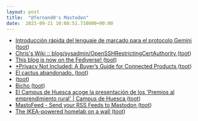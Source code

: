 ```yaml
---
layout: post
title:  "@fernand0's Mastodon"
date:  2023-09-21 10:08:51.710000+00:00
---
```

*  [Introducción rápida del lenguaje de marcado para el protocolo Gemini ](https://victorhckinthefreeworld.com/2021/11/01/introduccion-rapida-del-lenguaje-de-marcado-para-el-protocolo-gemini) ([toot](https://mastodon.social/@fernand0/111102586500541604))
*  [ Chris's Wiki :: blog/sysadmin/OpenSSHRestrictingCertAuthority  ](https://utcc.utoronto.ca/~cks/space/blog/sysadmin/OpenSSHRestrictingCertAuthorit) ([toot](https://mastodon.social/@fernand0/111102335021369585))
*  [This blog is now on the Fediverse! ](https://shkspr.mobi/blog/2023/09/this-blog-is-now-on-the-fediverse) ([toot](https://mastodon.social/@fernand0/111102152727468069))
*  [*Privacy Not Included: A Buyer’s Guide for Connected Products ](https://foundation.mozilla.org/en/privacynotincluded/articles/its-official-cars-are-the-worst-product-category-we-have-ever-reviewed-for-privacy) ([toot](https://mastodon.social/@fernand0/111101942233353789))
*  [El cactus abandonado. ](https://avecesunafoto.wordpress.com/2023/09/20/el-cactus-abandonado) ([toot](https://mastodon.social/@fernand0/111098776691981359))
*  [ ](https://mastodon.social/users/fernand0/statuses/111098740181008449/activity) ([toot](https://mastodon.social/users/fernand0/statuses/111098740181008449/activity))
*  [Bicho ](https://avecesunafoto.wordpress.com/2023/09/19/bicho-4) ([toot](https://mastodon.social/@fernand0/111098726048401580))
*  [El Campus de Huesca acoge la presentación de los 'Premios al emprendimiento rural' \| Campus de Huesca ](http://campushuesca.unizar.es/noticias/el-campus-de-huesca-acoge-la-presentacion-de-los-premios-al-emprendimiento-rura) ([toot](https://mastodon.social/@fernand0/111098666257086032))
*  [MastoFeed - Send your RSS Feeds to Mastodon ](https://mastofeed.or) ([toot](https://mastodon.social/@fernand0/111098485313773548))
*  [The IKEA-powered homelab on a wall ](https://ounapuu.ee/posts/2023/09/07/ikea-powered-homelab) ([toot](https://mastodon.social/@fernand0/111098193801935108))
